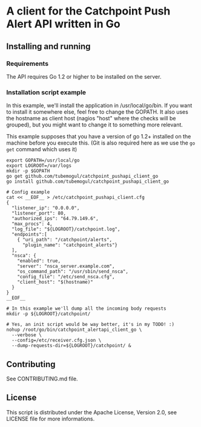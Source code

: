 # A client for the Catchpoint Push Alert API written in Go

## Installing and running

### Requirements

The API requires Go 1.2 or higher to be installed on the server.

### Installation script example

In this example, we'll install the application in /usr/local/go/bin. If you want
to install it somewhere else, feel free to change the GOPATH.
It also uses the hostname as client host (nagios "host" where the checks will be
grouped), but you might want to change it to something more relevant.

This example supposes that you have a version of go 1.2+ installed on the
machine before you execute this. (Git is also required here as we use the `go
get` command which uses it)

```
export GOPATH=/usr/local/go
export LOGROOT=/var/logs
mkdir -p $GOPATH
go get github.com/tubemogul/catchpoint_pushapi_client_go
go install github.com/tubemogul/catchpoint_pushapi_client_go

# Config example
cat << __EOF__ > /etc/catchpoint_pushapi_client.cfg
{
  "listener_ip": "0.0.0.0",
  "listener_port": 80,
  "authorized_ips": "64.79.149.6",
  "max_procs": 4,
  "log_file": "${LOGROOT}/catchpoint.log",
  "endpoints":[
    { "uri_path": "/catchpoint/alerts",
      "plugin_name": "catchpoint_alerts"}
  ],
  "nsca": {
    "enabled": true,
    "server": "nsca_server.example.com",
    "os_command_path": "/usr/sbin/send_nsca",
    "config_file": "/etc/send_nsca.cfg",
    "client_host": "$(hostname)"
  }
}
__EOF__

# In this example we'll dump all the incoming body requests
mkdir -p ${LOGROOT}/catchpoint/

# Yes, an init script would be way better, it's in my TODO! :)
nohup /root/go/bin/catchpoint_alertapi_client_go \
  --verbose \
  --config=/etc/receiver.cfg.json \
  --dump-requests-dir=${LOGROOT}/catchpoint/ &
```

## Contributing

See CONTRIBUTING.md file.

## License

This script is distributed under the Apache License, Version 2.0, see LICENSE file
for more informations.
